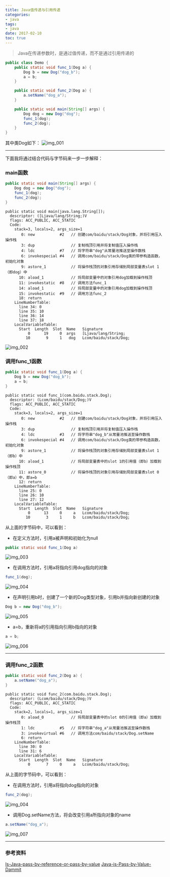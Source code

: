 ```yaml
---
title: Java值传递与引用传递
categories:
- java
tags:
- java
date: 2017-02-10
toc: true
---
```


> Java在传递参数时，是通过值传递，而不是通过引用传递的

```java
public class Demo {
    public static void func_1(Dog a) {
        Dog b = new Dog("dog_b");
        a = b;
    }

    public static void func_2(Dog a) {
        a.setName("dog_a");
    }

    public static void main(String[] args) {
        Dog dog = new Dog("dog");
        func_1(dog);
        func_2(dog);
    }
}
```
其中类Dog如下：
![img_001][1]

---

下面我将通过结合代码与字节码来一步一步解释：

### main函数
```java
public static void main(String[] args) {
    Dog dog = new Dog("dog");
    func_1(dog);
    func_2(dog);
}
```

```
public static void main(java.lang.String[]);
  descriptor: ([Ljava/lang/String;)V
  flags: ACC_PUBLIC, ACC_STATIC
  Code:
    stack=3, locals=2, args_size=1
       0: new           #2   // 创建com/baidu/stack/Dog对象，并将引用压入操作栈
       3: dup                // 复制栈顶引用并将复制值压入操作栈
       4: ldc           #7   // 将字符串"dog"从常量池推送至操作数栈
       6: invokespecial #4   // 调用com/baidu/stack/Dog类的带参构造函数，初始化对象
       9: astore_1           // 将操作栈顶的对象引用存储到局部变量表slot 1（即dog）中
      10: aload_1            // 将局部变量中的对象引用dog加载到操作栈顶
      11: invokestatic  #8   // 调用方法func_1
      14: aload_1            // 将局部变量中的对象引用dog加载到操作栈顶
      15: invokestatic  #9   // 调用方法func_2
      18: return
    LineNumberTable:
      line 34: 0
      line 35: 10
      line 36: 14
      line 37: 18
    LocalVariableTable:
      Start  Length  Slot  Name   Signature
          0      19     0  args   [Ljava/lang/String;
         10       9     1   dog   Lcom/baidu/stack/Dog;
```

![img_002][2]

### 调用func_1函数
```java
public static void func_1(Dog a) {
    Dog b = new Dog("dog_b");
    a = b;
}
```

```
public static void func_1(com.baidu.stack.Dog);
  descriptor: (Lcom/baidu/stack/Dog;)V
  flags: ACC_PUBLIC, ACC_STATIC
  Code:
    stack=3, locals=2, args_size=1
       0: new           #2   // 创建com/baidu/stack/Dog对象，并将引用压入操作栈
       3: dup                // 复制栈顶引用并将复制值压入操作栈
       4: ldc           #3   // 将字符串"dog_b"从常量池推送至操作数栈
       6: invokespecial #4   // 调用com/baidu/stack/Dog类的带参构造函数，初始化对象
       9: astore_1           // 将操作栈顶的对象引用存储到局部变量表slot 1（即b）中
      10: aload_1            // 将局部变量表中的slot 1的引用值（即b）加载到操作栈顶
      11: astore_0           // 将操作栈顶的对象引用存储到局部变量表slot 0（即a）中，即a=b
      12: return
    LineNumberTable:
      line 25: 0
      line 26: 10
      line 27: 12
    LocalVariableTable:
      Start  Length  Slot  Name   Signature
          0      13     0     a   Lcom/baidu/stack/Dog;
         10       3     1     b   Lcom/baidu/stack/Dog;
```
从上面的字节码中，可以看到：

* 在定义方法时，引用a被声明和初始化为null
```java
public static void func_1(Dog a)
```
![img_003][3]

* 在调用方法时，引用a将指向引用dog指向的对象
```java
func_1(dog);
```
![img_004][4]

* 在声明引用b时，创建了一个新的Dog类型对象，引用b并指向新创建的对象
```java
Dog b = new Dog("dog_b");
```
![img_005][5]

* a=b，重新将a的引用指向引用b指向的对象
```java
a = b;
```
![img_006][6]

---

### 调用func_2函数
```java
public static void func_2(Dog a) {
    a.setName("dog_a");
}
```

```
public static void func_2(com.baidu.stack.Dog);
  descriptor: (Lcom/baidu/stack/Dog;)V
  flags: ACC_PUBLIC, ACC_STATIC
  Code:
    stack=2, locals=1, args_size=1
       0: aload_0            // 将局部变量表中的slot 0的引用值（即a）加载到操作栈顶
       1: ldc           #5   // 将字符串"dog_a"从常量池推送至操作数栈
       3: invokevirtual #6   // 调用方法com/baidu/stack/Dog.setName
       6: return
    LineNumberTable:
      line 30: 0
      line 31: 6
    LocalVariableTable:
      Start  Length  Slot  Name   Signature
          0       7     0     a   Lcom/baidu/stack/Dog;
```
从上面的字节码中，可以看到：

* 在调用方法时，引用a将指向dog指向的对象
```java
func_2(dog);
```
![img_004][4]

* 调用Dog.setName方法，将会改变引用a所指向对象的name
```java
a.setName("dog_a");
```
![img_007][7]

---

### 参考资料
[Is-Java-pass-by-reference-or-pass-by-value][8]
[Java-is-Pass-by-Value-Dammit][9]


[1]: http://ol3q0aw97.bkt.clouddn.com/blog/java-pass-by-value-and-pass-by-reference/img_001.png
[2]: http://ol3q0aw97.bkt.clouddn.com/blog/java-pass-by-value-and-pass-by-reference/img_002.png
[3]: http://ol3q0aw97.bkt.clouddn.com/blog/java-pass-by-value-and-pass-by-reference/img_003.png
[4]: http://ol3q0aw97.bkt.clouddn.com/blog/java-pass-by-value-and-pass-by-reference/img_004.png
[5]: http://ol3q0aw97.bkt.clouddn.com/blog/java-pass-by-value-and-pass-by-reference/img_005.png
[6]: http://ol3q0aw97.bkt.clouddn.com/blog/java-pass-by-value-and-pass-by-reference/img_006.png
[7]: http://ol3q0aw97.bkt.clouddn.com/blog/java-pass-by-value-and-pass-by-reference/img_007.png
[8]: http://stackoverflow.com/questions/40480/is-java-pass-by-reference-or-pass-by-value
[9]: http://javadude.com/articles/passbyvalue.htm
